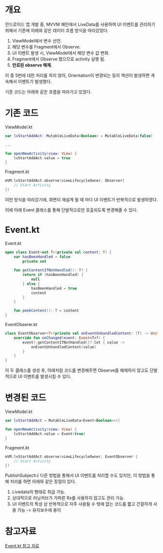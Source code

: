 

# 개요

안드로이드 앱 개발 중, MVVM 패턴에서 LiveData를 사용하여 UI 이벤트를 관리하기 위해서 기존에 아래와 같은 데이터 흐름 방식을 따라갔었다.



1. ViewModel에서 변수 선언.
2. 해당 변수를 Fragment에서 Observe.
3. UI 이벤트 발생 시, ViewModel에서 해당 변수 값 변화.
4. Fragment에서 Observe 했으므로 activity 실행 됨.
5. **만료된 observe 해제.**



이 중 5번에 대한 처리를 하지 않아, Orientation이 변경되는 등의 액션이 발생하면 계속해서 이벤트가 발생했다.



기존 코드는 아래와 같은 흐름을 따라가고 있었다.





# 기존 코드

ViewModel.kt

```kotlin
var lvStartAddAct: MutableLiveData<Boolean> = MutableLiveData(false)

...

fun openNewActivity(view: View) {
	lvStartAddAct.value = true
}
```



Fragment.kt

```kotlin
mVM.lvStartAddAct.observe(viewLifecycleOwner, Observer{
	// Start Activity
})
```





이런 방식을 따라갔기에, 화면이 재설계 될 때 마다 UI 이벤트가 반복적으로 발생하였다.



이에 아래 Event 클래스를 통해 단발적으로만 호출되도록 변경해줄 수 있다.





#  Event.kt 

Event.kt

```kotlin
open class Event<out T>(private val content: T) {
    var hasBeenHandled = false
        private set 
    
    fun getContentIfNotHandled(): T? {
        return if (hasBeenHandled) {
            null
        } else {
            hasBeenHandled = true
            content
        }
    }

    fun peekContent(): T = content
}
```



EventObserer.kt

```kotlin
class EventObserver<T>(private val onEventUnhandledContent: (T) -> Unit) : Observer<Event<T>> {
    override fun onChanged(event: Event<T>?) {
        event?.getContentIfNotHandled()?.let { value ->
            onEventUnhandledContent(value)
        }
    }
}
```



이 두 클래스를 생성 후, 아래처럼 코드를 변경해주면 Observe를 해제하지 않고도 단발적으로 UI 이벤트를 발생시킬 수 있다.





# 변경된 코드

ViewModel.kt

```kotlin
var lvStartAddAct = MutableLiveData<Event<Boolean>>()

fun openNewActivity(view: View) {
	lvStartAddAct.value = Event(true)
}
```



Fragment.kt

```kotlin
mVM.lvStartAddAct.observe(viewLifecycleOwner, EventObserver {
	// Start Activity
})
```



PublishSubject나 다른 방법을 통해서 UI 이벤트를 처리할 수도 있지만, 이 방법을 통해 처리를 하면 아래와 같은 장점이 있다.



1. Livedata의 형태로 취급 가능.
2. 상대적으로 러닝커브가 가파른 Rx를 사용하지 않고도 관리 가능.
3. UI 이벤트의 특성 상 반복적으로 자주 사용될 수 밖에 없는 코드를 짧고 간결하게 사용 가능 -> 유지보수에 용이







# 참고자료

[Event.kt 참고 자료](https://gist.github.com/JoseAlcerreca/5b661f1800e1e654f07cc54fe87441af)